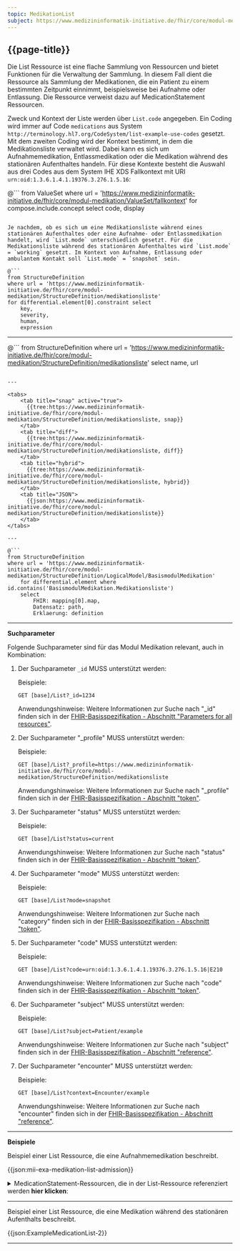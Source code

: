 ```yaml
---
topic: MedikationList
subject: https://www.medizininformatik-initiative.de/fhir/core/modul-medikation/StructureDefinition/medikationsliste
---
```


## {{page-title}}

Die List Ressource ist eine flache Sammlung von Ressourcen und bietet Funktionen für die Verwaltung der Sammlung. In diesem Fall dient die Ressource als Sammlung der Medikationen, die ein Patient zu einem bestimmten Zeitpunkt einnimmt, beispielsweise bei Aufnahme oder Entlassung. Die Ressource verweist dazu auf MedicationStatement Ressourcen.

Zweck und Kontext der Liste werden über `List.code` angegeben. Ein Coding wird immer auf Code `medications` aus System `http://terminology.hl7.org/CodeSystem/list-example-use-codes` gesetzt. Mit dem zweiten Coding wird der Kontext bestimmt, in dem die Medikationsliste verwaltet wird. Dabei kann es sich um Aufnahmemedikation, Entlassmedikation oder die Medikation während des stationären Aufenthaltes handeln. Für diese Kontexte besteht die Auswahl aus drei Codes aus dem System IHE XDS Fallkontext mit URI `urn:oid:1.3.6.1.4.1.19376.3.276.1.5.16`:

@```
from ValueSet 
where url = 'https://www.medizininformatik-initiative.de/fhir/core/modul-medikation/ValueSet/fallkontext'
for compose.include.concept select
    code,
    display
```

Je nachdem, ob es sich um eine Medikationsliste während eines stationären Aufenthaltes oder eine Aufnahme- oder Entlassmedikation handelt, wird `List.mode` unterschiedlich gesetzt. Für die Medikationsliste während des stationären Aufenthaltes wird `List.mode` = `working` gesetzt. Im Kontext von Aufnahme, Entlassung oder ambulantem Kontakt soll `List.mode` = `snapshot` sein.

@```
from StructureDefinition 
where url = 'https://www.medizininformatik-initiative.de/fhir/core/modul-medikation/StructureDefinition/medikationsliste'
for differential.element[0].constraint select
    key,
    severity,
    human,
    expression
```

---

@```
from StructureDefinition 
where url = 'https://www.medizininformatik-initiative.de/fhir/core/modul-medikation/StructureDefinition/medikationsliste'
select
    name,
    url
```

---

<tabs>
    <tab title="snap" active="true">
      {{tree:https://www.medizininformatik-initiative.de/fhir/core/modul-medikation/StructureDefinition/medikationsliste, snap}}
    </tab>
    <tab title="diff">
      {{tree:https://www.medizininformatik-initiative.de/fhir/core/modul-medikation/StructureDefinition/medikationsliste, diff}}
    </tab>
    <tab title="hybrid">
      {{tree:https://www.medizininformatik-initiative.de/fhir/core/modul-medikation/StructureDefinition/medikationsliste, hybrid}}
    </tab>
    <tab title="JSON">
      {{json:https://www.medizininformatik-initiative.de/fhir/core/modul-medikation/StructureDefinition/medikationsliste}}
    </tab>
</tabs>

---

@```
from StructureDefinition 
where url = 'https://www.medizininformatik-initiative.de/fhir/core/modul-medikation/StructureDefinition/LogicalModel/BasismodulMedikation'
    for differential.element where id.contains('BasismodulMedikation.Medikationsliste') 
    select 
        FHIR: mapping[0].map,
        Datensatz: path, 
        Erklaerung: definition 
```

---

**Suchparameter**

Folgende Suchparameter sind für das Modul Medikation relevant, auch in Kombination:

1. Der Suchparameter ```_id``` MUSS unterstützt werden:

    Beispiele: 

    ```GET [base]/List?_id=1234```
    
    Anwendungshinweise: Weitere Informationen zur Suche nach "_id" finden sich in der [FHIR-Basisspezifikation - Abschnitt "Parameters for all resources"](http://hl7.org/fhir/R4/search.html#all).

2. Der Suchparameter "_profile" MUSS unterstützt werden:

    Beispiele:
    
    ```GET [base]/List?_profile=https://www.medizininformatik-initiative.de/fhir/core/modul-medikation/StructureDefinition/medikationsliste```
    
    Anwendungshinweise: Weitere Informationen zur Suche nach "_profile" finden sich in der [FHIR-Basisspezifikation - Abschnitt "token"](http://hl7.org/fhir/R4/search.html#all).

3. Der Suchparameter "status" MUSS unterstützt werden:

    Beispiele:

    ```GET [base]/List?status=current```
    
    Anwendungshinweise: Weitere Informationen zur Suche nach "status" finden sich in der [FHIR-Basisspezifikation - Abschnitt "token"](http://hl7.org/fhir/R4/search.html#token).

4. Der Suchparameter "mode" MUSS unterstützt werden:

    Beispiele:

    ```GET [base]/List?mode=snapshot```
    
    Anwendungshinweise: Weitere Informationen zur Suche nach "category" finden sich in der [FHIR-Basisspezifikation - Abschnitt "token"](http://hl7.org/fhir/R4/search.html#token).

5. Der Suchparameter "code" MUSS unterstützt werden:

    Beispiele:

    ```GET [base]/List?code=urn:oid:1.3.6.1.4.1.19376.3.276.1.5.16|E210```

    Anwendungshinweise: Weitere Informationen zur Suche nach "code" finden sich in der [FHIR-Basisspezifikation - Abschnitt "token"](http://hl7.org/fhir/R4/search.html#token).

6. Der Suchparameter "subject" MUSS unterstützt werden:

    Beispiele:

    ```GET [base]/List?subject=Patient/example```

    Anwendungshinweise: Weitere Informationen zur Suche nach "subject" finden sich in der [FHIR-Basisspezifikation - Abschnitt "reference"](http://hl7.org/fhir/R4/search.html#reference).

8. Der Suchparameter "encounter" MUSS unterstützt werden:

    Beispiele:

    ```GET [base]/List?context=Encounter/example```

    Anwendungshinweise: Weitere Informationen zur Suche nach "encounter" finden sich in der [FHIR-Basisspezifikation - Abschnitt "reference"](http://hl7.org/fhir/R4/search.html#reference).

---

**Beispiele**

Beispiel einer List Ressource, die eine Aufnahmemedikation beschreibt. 

{{json:mii-exa-medikation-list-admission}}


<details>
  <summary>MedicationStatement-Ressourcen, die in der List-Ressource referenziert werden <strong>hier klicken</strong>:</summary>
  
  {{json:mii-exa-medikation-medication-statement-concor}}

  ---

  {{json:mii-exa-medikation-medication-statement-hct}}

  ---

  {{json:mii-exa-medikation-medication-statement-ibuprofen}}

  ---

  {{json:mii-exa-medikation-medication-statement-zopiclon}}


</details>

---

Beispiel einer List Ressource, die eine Medikation während des stationären Aufenthalts beschreibt. 

{{json:ExampleMedicationList-2}}

---
